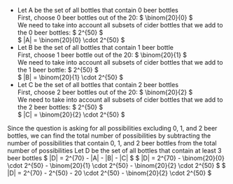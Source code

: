 <ul>
<li> Let A be the set of all bottles that contain 0 beer bottles <br/> 
First, choose 0 beer bottles out of the 20: $ \binom{20}{0} $ <br/> 
We need to take into account all subsets of cider bottles that we add to the 0 beer bottles: $ 2^{50} $ <br/> 
$ |A| = \binom{20}{0} \cdot 2^{50} $
	<li> Let B be the set of all bottles that contain 1 beer bottle <br/> 
	      First, choose 1 beer bottle out of the 20: $ \binom{20}{1} $ <br/> 
	      We need to take into account all subsets of cider bottles that we add to the 1 beer bottle: $ 2^{50} $ <br/> 
	      $ |B| = \binom{20}{1} \cdot 2^{50} $
	<li> Let C be the set of all bottles that contain 2 beer bottles <br/> 
	      First, choose 2 beer bottles out of the 20: $ \binom{20}{2} $ <br/> 
	      We need to take into account all subsets of cider bottles that we add to the 2 beer bottles: $ 2^{50} $ <br/> 
	      $ |C| = \binom{20}{2} \cdot 2^{50} $
</ul>
Since the question is asking for all possibilities excluding 0, 1, and 2 beer bottles, we can find the total number of possibilities by subtracting the number of possibilities that contain 0, 1, and 2 beer bottles from the total number of possibilities 
Let D be the set of all bottles that contain at least 3 beer bottles 
$ |D| = 2^{70} - |A| - |B| - |C| $ 
$ |D| = 2^{70} - \binom{20}{0} \cdot 2^{50} - \binom{20}{1} \cdot 2^{50} - \binom{20}{2} \cdot 2^{50} $ 
$ |D| = 2^{70} - 2^{50} - 20 \cdot 2^{50} - \binom{20}{2} \cdot 2^{50} $
